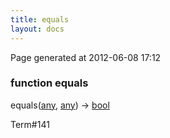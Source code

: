 ```yaml
---
title: equals
layout: docs
---
```


<div class="bottom_right_note">Page generated at 2012-06-08 17:12</div>
<h3><span class="minor">function</span> equals</h3>

equals(<a href="/docs/any.html">any</a>, <a href="/docs/any.html">any</a>) -> <a href="/docs/bool.html">bool</a>
<p></p>

<p><span class="extra_minor">Term#141</span></p>

